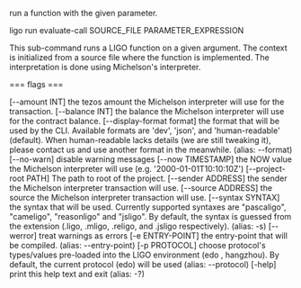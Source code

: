 run a function with the given parameter.

ligo run evaluate-call SOURCE_FILE PARAMETER_EXPRESSION

This sub-command runs a LIGO function on a given argument. The context
is initialized from a source file where the function is implemented. The
interpretation is done using Michelson\'s interpreter.

=== flags ===

\[\--amount INT\] the tezos amount the Michelson interpreter will use
for the transaction. \[\--balance INT\] the balance the Michelson
interpreter will use for the contract balance. \[\--display-format
format\] the format that will be used by the CLI. Available formats are
\'dev\', \'json\', and \'human-readable\' (default). When human-readable
lacks details (we are still tweaking it), please contact us and use
another format in the meanwhile. (alias: \--format) \[\--no-warn\]
disable warning messages \[\--now TIMESTAMP\] the NOW value the
Michelson interpreter will use (e.g. \'2000-01-01T10:10:10Z\')
\[\--project-root PATH\] The path to root of the project. \[\--sender
ADDRESS\] the sender the Michelson interpreter transaction will use.
\[\--source ADDRESS\] the source the Michelson interpreter transaction
will use. \[\--syntax SYNTAX\] the syntax that will be used. Currently
supported syntaxes are \"pascaligo\", \"cameligo\", \"reasonligo\" and
\"jsligo\". By default, the syntax is guessed from the extension (.ligo,
.mligo, .religo, and .jsligo respectively). (alias: -s) \[\--werror\]
treat warnings as errors \[-e ENTRY-POINT\] the entry-point that will be
compiled. (alias: \--entry-point) \[-p PROTOCOL\] choose protocol\'s
types/values pre-loaded into the LIGO environment (edo , hangzhou). By
default, the current protocol (edo) will be used (alias: \--protocol)
\[-help\] print this help text and exit (alias: -?)
